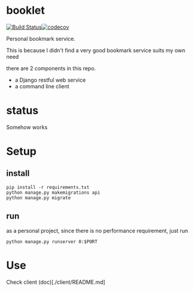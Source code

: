 # booklet 
[![Build Status](https://travis-ci.org/woosley/booklets.svg?branch=master)](https://travis-ci.org/woosley/booklets)[![codecov](https://codecov.io/gh/woosley/booklets/branch/master/graph/badge.svg)](https://codecov.io/gh/woosley/booklets)

Personal bookmark service. 

This is because I didn't find a very good bookmark service suits my own need

there are 2 components in this repo. 

- a Django restful web service 
- a command line client

# status 

Somehow works

# Setup

## install
```
pip install -r requirements.txt
python manage.py makemigrations api
python manage.py migrate
```

## run

as a personal project, since there is no performance requirement, just run 

```
python manage.py runserver 0:$PORT
```

# Use
Check client (doc)[./client/README.md]
